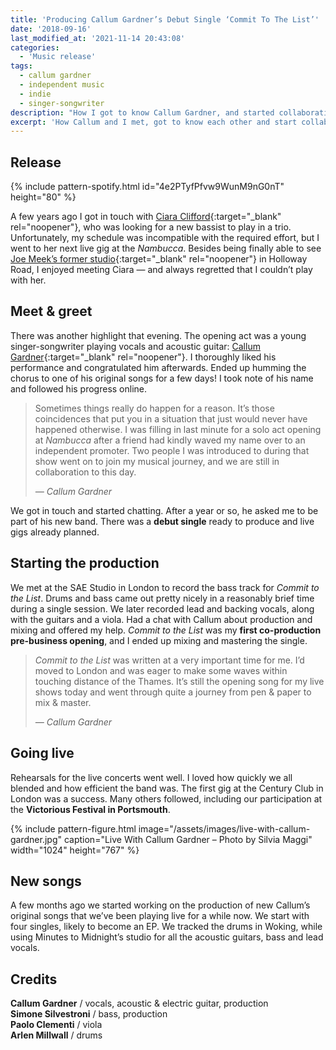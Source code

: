 ```yaml
---
title: 'Producing Callum Gardner’s Debut Single ‘Commit To The List’'
date: '2018-09-16'
last_modified_at: '2021-11-14 20:43:08'
categories:
  - 'Music release'
tags:
  - callum gardner
  - independent music
  - indie
  - singer-songwriter
description: "How I got to know Callum Gardner, and started collaborating on his debut single and other new songs. I now co-produce and play the fretless bass in his band."
excerpt: 'How Callum and I met, got to know each other and start collaborating on new songs. I now co-produce his material and play the fretless bass in the band.'
---
```

## Release

{% include pattern-spotify.html id="4e2PTyfPfvw9WunM9nG0nT" height="80" %}

A few years ago I got in touch with [Ciara Clifford](https://open.spotify.com/artist/6y4HZjrBa7CMWVdyIkV5RQ){:target="_blank" rel="noopener"}, who was looking for a new bassist to play in a trio. Unfortunately, my schedule was incompatible with the required effort, but I went to her next live gig at the _Nambucca_. Besides being finally able to see [Joe Meek’s former studio](https://en.wikipedia.org/wiki/Joe_Meek){:target="_blank" rel="noopener"} in Holloway Road, I enjoyed meeting Ciara — and always regretted that I couldn’t play with her.

## Meet & greet

There was another highlight that evening. The opening act was a young singer-songwriter playing vocals and acoustic guitar: [Callum Gardner](http://www.callumgardnerofficial.com/){:target="_blank" rel="noopener"}. I thoroughly liked his performance and congratulated him afterwards. Ended up humming the chorus to one of his original songs for a few days! I took note of his name and followed his progress online.

> Sometimes things really do happen for a reason. It’s those coincidences that put you in a situation that just would never have happened otherwise. I was filling in last minute for a solo act opening at _Nambucca_ after a friend had kindly waved my name over to an independent promoter. Two people I was introduced to during that show went on to join my musical journey, and we are still in collaboration to this day.
> 
> <cite>— Callum Gardner</cite>

We got in touch and started chatting. After a year or so, he asked me to be part of his new band. There was a **debut single** ready to produce and live gigs already planned.

## Starting the production

We met at the SAE Studio in London to record the bass track for _Commit to the List_. Drums and bass came out pretty nicely in a reasonably brief time during a single session. We later recorded lead and backing vocals, along with the guitars and a viola. Had a chat with Callum about production and mixing and offered my help. _Commit to the List_ was my **first co-production pre-business opening**, and I ended up mixing and mastering the single.

> _Commit to the List_ was written at a very important time for me. I’d moved to London and was eager to make some waves within touching distance of the Thames. It’s still the opening song for my live shows today and went through quite a journey from pen & paper to mix & master.
> 
> <cite>— Callum Gardner</cite>

## Going live

Rehearsals for the live concerts went well. I loved how quickly we all blended and how efficient the band was. The first gig at the Century Club in London was a success. Many others followed, including our participation at the <strong>Victorious Festival in Portsmouth</strong>.

{% include pattern-figure.html image="/assets/images/live-with-callum-gardner.jpg" caption="Live With Callum Gardner – Photo by Silvia Maggi" width="1024" height="767" %}

## New songs

A few months ago we started working on the production of new Callum’s original songs that we’ve been playing live for a while now. We start with four singles, likely to become an EP. We tracked the drums in Woking, while using Minutes to Midnight’s studio for all the acoustic guitars, bass and lead vocals.

## Credits

**Callum Gardner** / vocals, acoustic & electric guitar, production  
**Simone Silvestroni** / bass, production  
**Paolo Clementi** / viola  
**Arlen Millwall** / drums  